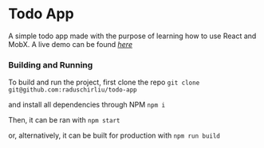 # Todo App

A simple todo app made with the purpose of learning how to use React and MobX. A live demo can be found _[here](https://raduschirliu.github.io/todo-app/)_

### Building and Running
To build and run the project, first clone the repo
`git clone git@github.com:raduschirliu/todo-app`

and install all dependencies through NPM
`npm i`

Then, it can be ran with
`npm start`

or, alternatively, it can be built for production with
`npm run build`